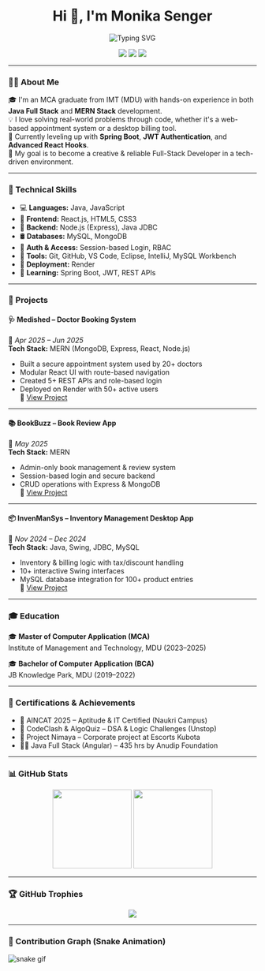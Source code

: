 <!-- Monika Senger - GitHub Profile README -->

<h1 align="center">Hi 👋, I'm Monika Senger</h1>

<p align="center">
  <img src="https://readme-typing-svg.demolab.com?font=Fira+Code&weight=600&pause=1000&center=true&vCenter=true&width=600&lines=MCA+Graduate+%7C+Java+%26+MERN+Stack+Developer;Passionate+about+Web+%26+Desktop+Applications;Currently+Learning+Spring+Boot+%26+Advanced+React;Full+Stack+Developer+in+Progress+🚀;Open+to+Internships+%26+Collaboration+🤝" alt="Typing SVG" />
</p>



<p align="center">
  <a href="mailto:msenger054@gmail.com"><img src="https://img.shields.io/badge/Gmail-D14836?style=for-the-badge&logo=gmail&logoColor=white" /></a>
  <a href="https://www.linkedin.com/in/monikasenger/"><img src="https://img.shields.io/badge/LinkedIn-0A66C2?style=for-the-badge&logo=linkedin&logoColor=white" /></a>
  <a href="https://github.com/monika-senger"><img src="https://img.shields.io/badge/GitHub-181717?style=for-the-badge&logo=github&logoColor=white" /></a>
</p>

---

### 👩‍💻 About Me

🎓 I'm an MCA graduate from IMT (MDU) with hands-on experience in both **Java Full Stack** and **MERN Stack** development.  
💡 I love solving real-world problems through code, whether it's a web-based appointment system or a desktop billing tool.  
🧠 Currently leveling up with **Spring Boot**, **JWT Authentication**, and **Advanced React Hooks**.  
🎯 My goal is to become a creative & reliable Full-Stack Developer in a tech-driven environment.

---

### 🚀 Technical Skills

- 💻 **Languages:** Java, JavaScript  
- 🧩 **Frontend:** React.js, HTML5, CSS3  
- 🔧 **Backend:** Node.js (Express), Java JDBC  
- 🛢️ **Databases:** MySQL, MongoDB  
- 🔐 **Auth & Access:** Session-based Login, RBAC  
- 🔄 **Tools:** Git, GitHub, VS Code, Eclipse, IntelliJ, MySQL Workbench  
- 🚀 **Deployment:** Render  
- 🌱 **Learning:** Spring Boot, JWT, REST APIs

---

### 💼 Projects

#### 🩺 Medished – Doctor Booking System  
📅 *Apr 2025 – Jun 2025*  
**Tech Stack:** MERN (MongoDB, Express, React, Node.js)  
- Built a secure appointment system used by 20+ doctors  
- Modular React UI with route-based navigation  
- Created 5+ REST APIs and role-based login  
- Deployed on Render with 50+ active users  
🔗 [View Project](#)

---

#### 📚 BookBuzz – Book Review App  
📅 *May 2025*  
**Tech Stack:** MERN  
- Admin-only book management & review system  
- Session-based login and secure backend  
- CRUD operations with Express & MongoDB  
🔗 [View Project](#)

---

#### 📦 InvenManSys – Inventory Management Desktop App  
📅 *Nov 2024 – Dec 2024*  
**Tech Stack:** Java, Swing, JDBC, MySQL  
- Inventory & billing logic with tax/discount handling  
- 10+ interactive Swing interfaces  
- MySQL database integration for 100+ product entries  
🔗 [View Project](#)

---

### 🎓 Education

🎓 **Master of Computer Application (MCA)**  
Institute of Management and Technology, MDU (2023–2025)  

🎓 **Bachelor of Computer Application (BCA)**  
JB Knowledge Park, MDU (2019–2022)

---

### 🏅 Certifications & Achievements

- 🧠 AINCAT 2025 – Aptitude & IT Certified (Naukri Campus)  
- 🧩 CodeClash & AlgoQuiz – DSA & Logic Challenges (Unstop)  
- 🧪 Project Nimaya – Corporate project at Escorts Kubota  
- 👩‍💻 Java Full Stack (Angular) – 435 hrs by Anudip Foundation

---
### 📊 GitHub Stats

<p align="center">
  <img src="https://github-readme-stats.vercel.app/api?username=monikasenger&show_icons=true&theme=gruvbox" height="160" />
  <img src="https://github-readme-stats.vercel.app/api/top-langs/?username=monikasenger&layout=compact&theme=gruvbox" height="160" />
</p>



---

### 🏆 GitHub Trophies

<p align="center">
  <img src="https://github-profile-trophy.vercel.app/?username=monikasenger&theme=monokai&row=1&no-bg=true&no-frame=true" />
</p>

---

### 🐍 Contribution Graph (Snake Animation)

![snake gif](https://github.com/monikasenger/monikasenger/blob/output/github-contribution-grid-snake.svg)


